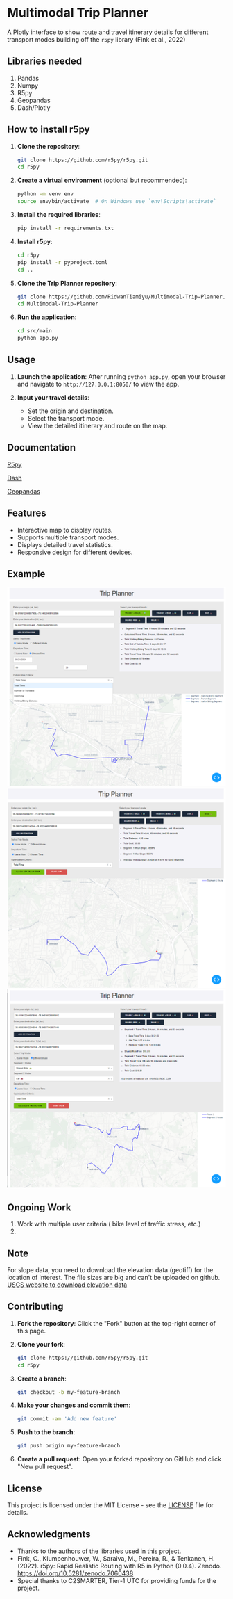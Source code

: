 # Multimodal Trip Planner

A Plotly interface to show route and travel itinerary details for different transport modes building off the `r5py` library (Fink et al., 2022)

## Libraries needed
1. Pandas
2. Numpy
3. R5py
4. Geopandas
5. Dash/Plotly

## How to install r5py

1. **Clone the repository**:
    ```bash
    git clone https://github.com/r5py/r5py.git
    cd r5py
    ```

2. **Create a virtual environment** (optional but recommended):
    ```bash
    python -m venv env
    source env/bin/activate  # On Windows use `env\Scripts\activate`
    ```

3. **Install the required libraries**:
    ```bash
    pip install -r requirements.txt
    ```

4. **Install r5py**:
   ```bash
   cd r5py
   pip install -r pyproject.toml
   cd ..
   ```

5. **Clone the Trip Planner repository**:
    ```bash
    git clone https://github.com/RidwanTiamiyu/Multimodal-Trip-Planner.git
    cd Multimodal-Trip-Planner
    ```
    
6. **Run the application**:
    ```bash
    cd src/main
    python app.py
    ```

## Usage

1. **Launch the application**:
    After running `python app.py`, open your browser and navigate to `http://127.0.0.1:8050/` to view the app.

2. **Input your travel details**:
    - Set the origin and destination.
    - Select the transport mode.
    - View the detailed itinerary and route on the map.

## Documentation
[R5py](https://r5py.readthedocs.io/en/stable/user-guide/user-manual/quickstart.html)

[Dash](https://dash.plotly.com/tutorial)

[Geopandas](https://geopandas.org/en/stable/docs.html)

## Features

- Interactive map to display routes.
- Supports multiple transport modes.
- Displays detailed travel statistics.
- Responsive design for different devices.

## Example
![Example Image](images/3-transit.png)
![Example Image](images/2-bike.png)
![Example Image](images/1-shared.png)


## Ongoing Work
1. Work with multiple user criteria ( bike level of traffic stress, etc.)
2.  

## Note

For slope data, you need to download the elevation data (geotiff) for the location of interest. The file sizes are big and can't be uploaded on github.
[USGS website to download elevation data](https://www.usgs.gov/tools/national-map-viewer)


## Contributing

1. **Fork the repository**:
    Click the "Fork" button at the top-right corner of this page.

2. **Clone your fork**:
    ```bash
    git clone https://github.com/r5py/r5py.git
    cd r5py
    ```

3. **Create a branch**:
    ```bash
    git checkout -b my-feature-branch
    ```

4. **Make your changes and commit them**:
    ```bash
    git commit -am 'Add new feature'
    ```

5. **Push to the branch**:
    ```bash
    git push origin my-feature-branch
    ```

6. **Create a pull request**:
    Open your forked repository on GitHub and click "New pull request".

## License

This project is licensed under the MIT License - see the [LICENSE](LICENSE) file for details.

## Acknowledgments

- Thanks to the authors of the libraries used in this project.
- Fink, C., Klumpenhouwer, W., Saraiva, M., Pereira, R., & Tenkanen, H. (2022). r5py: Rapid Realistic Routing with R5 in Python (0.0.4). Zenodo. https://doi.org/10.5281/zenodo.7060438
- Special thanks to C2SMARTER, Tier-1 UTC for providing funds for the project.

